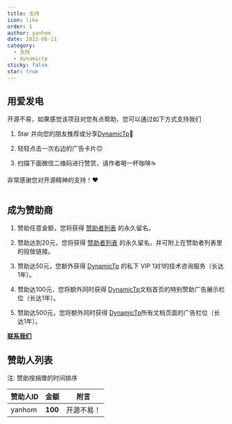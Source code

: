 ```yaml
---
title: 支持
icon: like
order: 1
author: yanhom
date: 2022-06-11
category:
  - 支持
  - dynamictp
sticky: false
star: true
---
```


## 用爱发电

开源不易，如果感觉该项目对您有点帮助，您可以通过如下方式支持我们

1. Star 并向您的朋友推荐或分享[DynamicTp](https://gitee.com/dromara/dynamic-tp)🚀

2. 轻轻点击一次右边的广告卡片🙃

3. 扫描下面微信二维码进行赞赏，请作者喝一杯咖啡☕️

非常感谢您对开源精神的支持！❤️

<img :src="$withBase('/supportme.jpg')" style="zoom: 35%">


## 成为赞助商

1. 赞助任意金额，您将获得 [赞助者列表](/guide/other/supportme/#赞助人列表) 的永久留名。

2. 赞助达到20元，您将获得 [赞助者列表](/guide/other/supportme/#赞助人列表) 的永久留名，并可附上在赞助者列表里的投放链接。

3. 赞助达50元，您额外获得 [DynamicTp](https://dynamictp.cn/) 的私下 VIP 1对1的技术咨询服务（长达1年）。

4. 赞助达100元，您将额外同时获得 [DynamicTp](https://dynamictp.cn/)文档首页的特别赞助广告展示栏位（长达1年）。

5. 赞助达500元，您将额外同时获得 [DynamicTp](https://dynamictp.cn/)所有文档页面的广告栏位（长达1年）。

**[联系我们](/guide/other/contact)**

## 赞助人列表

注: 赞助按捐赠的时间排序

| 赞助人ID  | 金额      | 附言    |
|--------|---------|-------|
| yanhom | **100** | 开源不易！ |